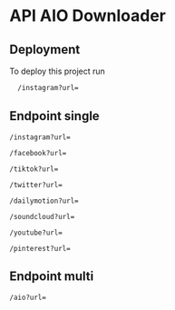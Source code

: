 
# API AIO Downloader

## Deployment

To deploy this project run

```bash
  /instagram?url=
```


## Endpoint single


`/instagram?url=`

`/facebook?url=`

`/tiktok?url=`

`/twitter?url=`

`/dailymotion?url=`

`/soundcloud?url=`

`/youtube?url=`

`/pinterest?url=`




## Endpoint multi


`/aio?url=` 